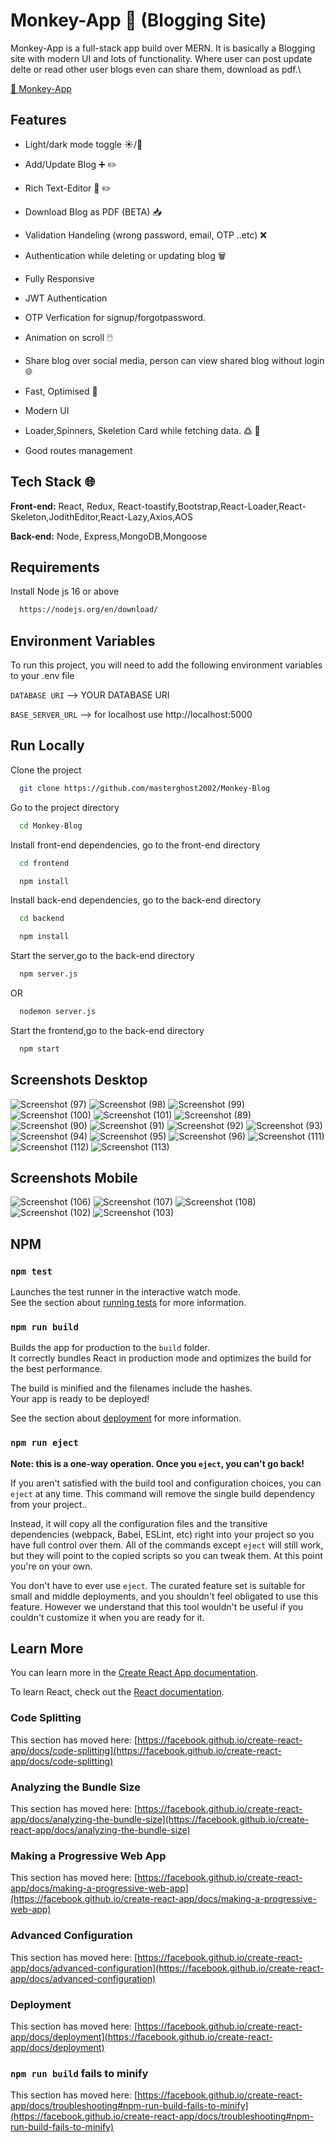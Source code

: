 
# Monkey-App 🐒 (Blogging Site)

Monkey-App is a full-stack app build over MERN. 
It is basically a Blogging site with modern UI and lots of functionality.
Where user can post update delte or read other user blogs even can share them, download as pdf.\

[🔗 Monkey-App](https://monkey-app.netlify.app/)




## Features

- Light/dark mode toggle ☀️/🌚
- Add/Update Blog  ➕ ✏️

- Rich Text-Editor 🤑 ✏️
- Download Blog as PDF (BETA) 📥
- Validation Handeling (wrong password, email, OTP ..etc) ❌
- Authentication while deleting or updating blog 🗑️
- Fully Responsive
- JWT Authentication
- OTP Verfication for signup/forgotpassword. 
- Animation on scroll 🖱️
- Share blog over social media, person can view shared blog without login 🌐
- Fast, Optimised 🚀
- Modern UI 
- Loader,Spinners, Skeletion Card while fetching data. ߷ 🩻
- Good routes management 




## Tech Stack 🌐

**Front-end:** React, Redux, React-toastify,Bootstrap,React-Loader,React-Skeleton,JodithEditor,React-Lazy,Axios,AOS

**Back-end:** Node, Express,MongoDB,Mongoose


## Requirements

Install Node js 16 or above

```bash
  https://nodejs.org/en/download/
```

    
## Environment Variables

To run this project, you will need to add the following environment variables to your .env file

`DATABASE URI` --> YOUR DATABASE URI

`BASE_SERVER_URL` --> for localhost use http://localhost:5000



## Run Locally

Clone the project 

```bash
  git clone https://github.com/masterghost2002/Monkey-Blog
```

Go to the project directory

```bash
  cd Monkey-Blog
```

Install front-end dependencies, go to the front-end directory

```bash
  cd frontend
```

```bash
  npm install
```
Install back-end dependencies, go to the back-end directory

```bash
  cd backend
```

```bash
  npm install
```
Start the server,go to the back-end directory

```bash
  npm server.js
```
OR
```bash
  nodemon server.js
```
Start the frontend,go to the back-end directory

```bash
  npm start
```

## Screenshots Desktop

![Screenshot (97)](https://user-images.githubusercontent.com/55751461/200129949-cff124f7-0686-49fd-a565-15b0152581b5.png)
![Screenshot (98)](https://user-images.githubusercontent.com/55751461/200129952-354124ea-04c1-43cf-aa5e-2f0505084db0.png)
![Screenshot (99)](https://user-images.githubusercontent.com/55751461/200129954-fe590def-f784-486b-bf72-44b7ee016ee5.png)
![Screenshot (100)](https://user-images.githubusercontent.com/55751461/200129958-40abdf6c-7788-4dd0-b953-49082c7a590e.png)
![Screenshot (101)](https://user-images.githubusercontent.com/55751461/200129961-1187ed69-ffba-4918-aa61-bb95096397da.png)
![Screenshot (89)](https://user-images.githubusercontent.com/55751461/200129963-fd983c7d-155c-45df-9e9f-285291eefe5b.png)
![Screenshot (90)](https://user-images.githubusercontent.com/55751461/200129965-fd63f3a4-0af0-4e37-8741-8a04edc8afc1.png)
![Screenshot (91)](https://user-images.githubusercontent.com/55751461/200129977-5890f3c0-3a0a-4fdb-af96-d5766169f24b.png)
![Screenshot (92)](https://user-images.githubusercontent.com/55751461/200129986-e4351a87-c552-4dbc-b629-5160472eb43b.png)
![Screenshot (93)](https://user-images.githubusercontent.com/55751461/200129988-2f8dbed3-60e5-4906-a366-87966e8f121c.png)
![Screenshot (94)](https://user-images.githubusercontent.com/55751461/200129994-c98f5e8f-cb9e-46c1-872b-f7c0b6c22f19.png)
![Screenshot (95)](https://user-images.githubusercontent.com/55751461/200129997-fd5838aa-2a6d-4ef2-837b-8b12acaeead1.png)
![Screenshot (96)](https://user-images.githubusercontent.com/55751461/200130000-12857158-b694-4a42-bc77-fb3826f44ac3.png)
![Screenshot (111)](https://user-images.githubusercontent.com/55751461/200130945-48f972e9-0067-4aba-9faa-4b2c5557c339.png)
![Screenshot (112)](https://user-images.githubusercontent.com/55751461/200130946-bc9b7add-2082-4d27-a9fd-dbcf743b3c72.png)
![Screenshot (113)](https://user-images.githubusercontent.com/55751461/200130976-c487ae19-9523-4f5f-b650-c2947bb22f89.png)

## Screenshots Mobile

![Screenshot (106)](https://user-images.githubusercontent.com/55751461/200130990-ec34fbb8-d40b-4932-8534-52b2210b05cb.png)
![Screenshot (107)](https://user-images.githubusercontent.com/55751461/200130994-7ffb56c3-e47a-4a94-a69c-cd494342cb08.png)
![Screenshot (108)](https://user-images.githubusercontent.com/55751461/200130995-d5e5d429-c267-484f-a091-cc5a628ee60b.png)
![Screenshot (102)](https://user-images.githubusercontent.com/55751461/200130998-87e1cb14-6192-4de4-be9b-722cffd26936.png)
![Screenshot (103)](https://user-images.githubusercontent.com/55751461/200130999-91b11cad-909a-4a70-a7a4-986533cca026.png)



## NPM


### `npm test`

Launches the test runner in the interactive watch mode.\
See the section about [running tests](https://facebook.github.io/create-react-app/docs/running-tests) for more information.

### `npm run build`

Builds the app for production to the `build` folder.\
It correctly bundles React in production mode and optimizes the build for the best performance.

The build is minified and the filenames include the hashes.\
Your app is ready to be deployed!

See the section about [deployment](https://facebook.github.io/create-react-app/docs/deployment) for more information.

### `npm run eject`

**Note: this is a one-way operation. Once you `eject`, you can't go back!**

If you aren't satisfied with the build tool and configuration choices, you can `eject` at any time. This command will remove the single build dependency from your project..

Instead, it will copy all the configuration files and the transitive dependencies (webpack, Babel, ESLint, etc) right into your project so you have full control over them. All of the commands except `eject` will still work, but they will point to the copied scripts so you can tweak them. At this point you're on your own.

You don't have to ever use `eject`. The curated feature set is suitable for small and middle deployments, and you shouldn't feel obligated to use this feature. However we understand that this tool wouldn't be useful if you couldn't customize it when you are ready for it.

## Learn More

You can learn more in the [Create React App documentation](https://facebook.github.io/create-react-app/docs/getting-started).

To learn React, check out the [React documentation](https://reactjs.org/).

### Code Splitting

This section has moved here: [https://facebook.github.io/create-react-app/docs/code-splitting](https://facebook.github.io/create-react-app/docs/code-splitting)

### Analyzing the Bundle Size

This section has moved here: [https://facebook.github.io/create-react-app/docs/analyzing-the-bundle-size](https://facebook.github.io/create-react-app/docs/analyzing-the-bundle-size)

### Making a Progressive Web App

This section has moved here: [https://facebook.github.io/create-react-app/docs/making-a-progressive-web-app](https://facebook.github.io/create-react-app/docs/making-a-progressive-web-app)

### Advanced Configuration

This section has moved here: [https://facebook.github.io/create-react-app/docs/advanced-configuration](https://facebook.github.io/create-react-app/docs/advanced-configuration)

### Deployment

This section has moved here: [https://facebook.github.io/create-react-app/docs/deployment](https://facebook.github.io/create-react-app/docs/deployment)

### `npm run build` fails to minify

This section has moved here: [https://facebook.github.io/create-react-app/docs/troubleshooting#npm-run-build-fails-to-minify](https://facebook.github.io/create-react-app/docs/troubleshooting#npm-run-build-fails-to-minify)


